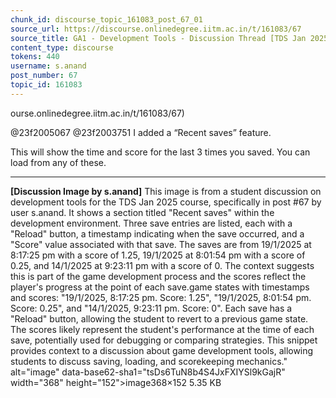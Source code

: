 ```yaml
---
chunk_id: discourse_topic_161083_post_67_01
source_url: https://discourse.onlinedegree.iitm.ac.in/t/161083/67
source_title: GA1 - Development Tools - Discussion Thread [TDS Jan 2025]
content_type: discourse
tokens: 440
username: s.anand
post_number: 67
topic_id: 161083
---
```


ourse.onlinedegree.iitm.ac.in/t/161083/67)

@23f2005067 @23f2003751 I added a “Recent saves” feature.

This will show the time and score for the last 3 times you saved. You can load from any of these.

---

**[Discussion Image by s.anand]** This image is from a student discussion on development tools for the TDS Jan 2025 course, specifically in post #67 by user s.anand. It shows a section titled "Recent saves" within the development environment. Three save entries are listed, each with a "Reload" button, a timestamp indicating when the save occurred, and a "Score" value associated with that save. The saves are from 19/1/2025 at 8:17:25 pm with a score of 1.25, 19/1/2025 at 8:01:54 pm with a score of 0.25, and 14/1/2025 at 9:23:11 pm with a score of 0. The context suggests this is part of the game development process and the scores reflect the player's progress at the point of each save.game states with timestamps and scores: "19/1/2025, 8:17:25 pm. Score: 1.25", "19/1/2025, 8:01:54 pm. Score: 0.25", and "14/1/2025, 9:23:11 pm. Score: 0". Each save has a "Reload" button, allowing the student to revert to a previous game state. The scores likely represent the student's performance at the time of each save, potentially used for debugging or comparing strategies. This snippet provides context to a discussion about game development tools, allowing students to discuss saving, loading, and scorekeeping mechanics." alt="image" data-base62-sha1="tsDs6TuN8b4S4JxFXIYSl9kGajR" width="368" height="152">image368×152 5.35 KB
